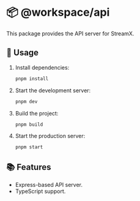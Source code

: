 # 📦 @workspace/api

This package provides the API server for StreamX.

## 🚀 Usage

1. Install dependencies:

   ```bash
   pnpm install
   ```

2. Start the development server:

   ```bash
   pnpm dev
   ```

3. Build the project:

   ```bash
   pnpm build
   ```

4. Start the production server:
   ```bash
   pnpm start
   ```

## 📚 Features

- Express-based API server.
- TypeScript support.

